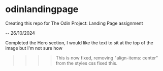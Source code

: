 # odinlandingpage

Creating this repo for The Odin Project: Landing Page assignment


-- 26/10/2024

Completed the Hero section, I would like the text to sit at the top of the image but I'm not sure how

>>>> This is now fixed, removing "align-items: center" from the styles css fixed this.

